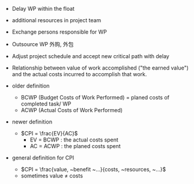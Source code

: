 - Delay WP within the float 
- additional resources in project team 
- Exchange persons responsible for WP 
- Outsource WP 外购, 外包 
- Adjust project schedule and accept new critical path with delay 


- Relationship between value of work accomplished ("the earned value") and the actual costs incurred to accomplish that work.  

- older definition 
	- BCWP (Budget Costs of Work Performed) = planed costs of completed task/ WP 
	- ACWP (Actual Costs of Work Performed) 
- newer definition 
	- $CPI = \frac{EV}{AC}$ 
		- EV = BCWP : the actual costs spent 
		- AC = ACWP : the planed costs spent 

- general definition for CPI 
	- $CPI = \frac{value, ~benefit ~...}{costs, ~resources, ~...}$ 
	- sometimes value $\neq$ costs 

